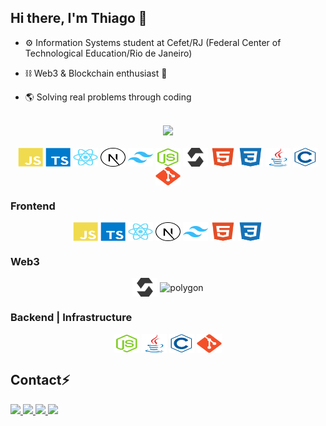 ## Hi there, I'm Thiago 🤙

<!-- ===== ABOUT ME ===== -->
<div>
  
  - ⚙️ Information Systems student at Cefet/RJ (Federal Center of Technological Education/Rio de Janeiro)
  
<!--  - 👨‍💻 Currently studying ReactJS & TypeScript -->
  
  - ⛓️󠁭󠁨 Web3 & Blockchain enthusiast 🏴
  
  - 🌎 Solving real problems through coding
  
</div>
<br>
<!-- ===== MOST USED LANGUAGES ===== -->
<div align="center">
  <img height="230em" src="https://github-readme-stats.vercel.app/api/top-langs/?username=thiagorochatr&layout=compact&langs_count=10&theme=dracula"/>
  
<!--   [![Top Langs](https://github-readme-stats.vercel.app/api/top-langs/?username=thiagorochatr&layout=compact&langs_count=10&theme=dracula)](https://github.com/anuraghazra/github-readme-stats) -->
</div>

<br>

<div style="display: inline_block" align="center">
  <img align="center" alt="javascript" height="30" width="40" src="https://raw.githubusercontent.com/devicons/devicon/master/icons/javascript/javascript-plain.svg" />
  <img align="center" alt="typescript" height="30" width="40" src="https://raw.githubusercontent.com/devicons/devicon/master/icons/typescript/typescript-plain.svg" />
  <img align="center" alt="react" height="30"  width="40" src="https://raw.githubusercontent.com/devicons/devicon/master/icons/react/react-original.svg" />
  <img align="center" alt="nextjs" height="30"  width="40" src="https://raw.githubusercontent.com/devicons/devicon/master/icons/nextjs/nextjs-line.svg" />
    <img align="center" alt="tailwindcss" height="30" width="40" src="https://raw.githubusercontent.com/devicons/devicon/master/icons/tailwindcss/tailwindcss-plain.svg" />
  <img align="center" alt="node" height="30" width="40" src="https://raw.githubusercontent.com/devicons/devicon/master/icons/nodejs/nodejs-original.svg" />
  <img align="center" alt="solidity" height="30" width="40" src="https://raw.githubusercontent.com/devicons/devicon/master/icons/solidity/solidity-plain.svg" />
  <img align="center" alt="html5" height="30"  width="40" src="https://raw.githubusercontent.com/devicons/devicon/master/icons/html5/html5-plain.svg" />
  <img align="center" alt="css3" height="30"     width="40" src="https://raw.githubusercontent.com/devicons/devicon/master/icons/css3/css3-plain.svg" />
  <img align="center" alt="java" height="30"  width="40" src="https://raw.githubusercontent.com/devicons/devicon/master/icons/java/java-original.svg" />
  <img align="center" alt="c" height="30"              width="40" src="https://raw.githubusercontent.com/devicons/devicon/master/icons/c/c-line.svg" />
  <img align="center" alt="git" height="30"    width="40" src="https://raw.githubusercontent.com/devicons/devicon/master/icons/git/git-original.svg" />
</div>

<!-- ===== LANGUAGES - EMOJIS ===== -->
### Frontend
<div style="display: inline_block" align="center">
  <img align="center" alt="javascript" height="30" width="40" src="https://raw.githubusercontent.com/devicons/devicon/master/icons/javascript/javascript-plain.svg" />
  <img align="center" alt="typescript" height="30" width="40" src="https://raw.githubusercontent.com/devicons/devicon/master/icons/typescript/typescript-plain.svg" />
  <img align="center" alt="react" height="30"  width="40" src="https://raw.githubusercontent.com/devicons/devicon/master/icons/react/react-original.svg" />
  <img align="center" alt="nextjs" height="30"  width="40" src="https://raw.githubusercontent.com/devicons/devicon/master/icons/nextjs/nextjs-line.svg" /> 
  <img align="center" alt="tailwindcss" height="30" width="40" src="https://raw.githubusercontent.com/devicons/devicon/master/icons/tailwindcss/tailwindcss-plain.svg" />
  <img align="center" alt="html5" height="30"  width="40" src="https://raw.githubusercontent.com/devicons/devicon/master/icons/html5/html5-plain.svg" />
  <img align="center" alt="css3" height="30"     width="40" src="https://raw.githubusercontent.com/devicons/devicon/master/icons/css3/css3-plain.svg" />
</div>

### Web3
<div style="display: inline_block" align="center">
  <img align="center" alt="solidity" height="30" width="40" src="https://raw.githubusercontent.com/devicons/devicon/master/icons/solidity/solidity-plain.svg" />
  <img align="center" alt="polygon" height="30" width="40" src="https://cdn.jsdelivr.net/gh/devicons/devicon/icons/polygon/polygon-original.svg" />
          
<!-- Ethereum, Hardhat, Foundry -->

  
  
  
</div>

### Backend | Infrastructure
<div style="display: inline_block" align="center">
  <img align="center" alt="node" height="30" width="40" src="https://raw.githubusercontent.com/devicons/devicon/master/icons/nodejs/nodejs-original.svg" />
  <img align="center" alt="java" height="30"  width="40" src="https://raw.githubusercontent.com/devicons/devicon/master/icons/java/java-original.svg" />
  <img align="center" alt="c" height="30"              width="40" src="https://raw.githubusercontent.com/devicons/devicon/master/icons/c/c-line.svg" />
  <img align="center" alt="git" height="30"    width="40" src="https://raw.githubusercontent.com/devicons/devicon/master/icons/git/git-original.svg" />
</div>

<!-- ===== SOCIALS - REACH ME OUT ===== -->
## Contact⚡
<div>
  <a href="https://www.linkedin.com/in/thiagorochatr/" target="_blank">
    <img src="https://img.shields.io/badge/-LinkedIn-006699?style=flat-square&logo=Linkedin&logoColor=white" target="_blank">
  </a>
  <a href="mailto:thiagord2016@gmail.com" target="_blank">
    <img src="https://img.shields.io/badge/-Gmail-EA4335?style=flat-square&logo=Gmail&logoColor=white" target="_blank">
  </a>
  <a href="https://twitter.com/thiagorochatr1" target="_blank">
    <img src="https://img.shields.io/badge/-Twitter-1DA1F2?style=flat-square&logo=twitter&logoColor=white" target="_blank">
  </a> 
  <a href="https://www.instagram.com/thiagorochatr/" target="_blank">
    <img src="https://img.shields.io/badge/-Instagram-82008F?style=flat-square&logo=Instagram&logoColor=white" target="_blank">
  </a> 
</div>
<br>
